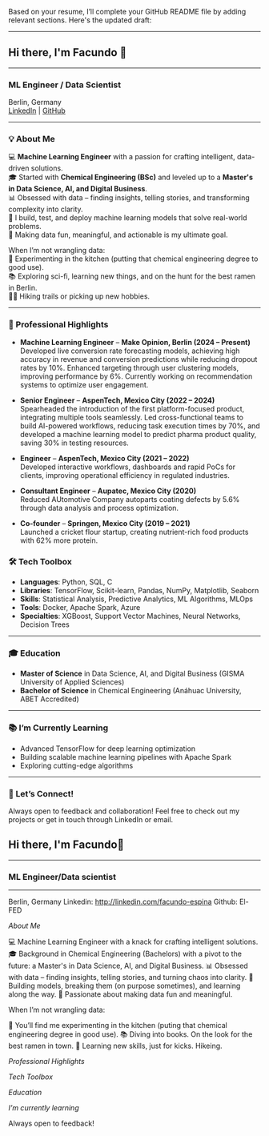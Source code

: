 Based on your resume, I’ll complete your GitHub README file by adding relevant sections. Here's the updated draft:

---

## Hi there, I'm Facundo 👋  
---

### ML Engineer / Data Scientist  

Berlin, Germany  
[LinkedIn](https://linkedin.com/in/facundo-espina) | [GitHub](https://github.com/El-FED)  

---

### 💡 About Me  

💻 **Machine Learning Engineer** with a passion for crafting intelligent, data-driven solutions.  
🎓 Started with **Chemical Engineering (BSc)** and leveled up to a **Master's in Data Science, AI, and Digital Business**.  
📊 Obsessed with data – finding insights, telling stories, and transforming complexity into clarity.  
🤖 I build, test, and deploy machine learning models that solve real-world problems.  
🌟 Making data fun, meaningful, and actionable is my ultimate goal.

When I’m not wrangling data:  
🍳 Experimenting in the kitchen (putting that chemical engineering degree to good use).  
📚 Exploring sci-fi, learning new things, and on the hunt for the best ramen in Berlin.  
🚶‍♂️ Hiking trails or picking up new hobbies.

---

### 🚀 Professional Highlights  

- **Machine Learning Engineer** – **Make Opinion, Berlin (2024 – Present)**  
  Developed live conversion rate forecasting models, achieving high accuracy in revenue and conversion predictions while reducing dropout rates by 10%. Enhanced targeting through user clustering models, improving performance by 6%. Currently working on recommendation systems to optimize user engagement.

- **Senior Engineer** – **AspenTech, Mexico City (2022 – 2024)**  
  Spearheaded the introduction of the first platform-focused product, integrating multiple tools seamlessly. Led cross-functional teams to build AI-powered workflows, reducing task execution times by 70%, and developed a machine learning model to predict pharma product quality, saving 30% in testing resources.  

- **Engineer** – **AspenTech, Mexico City (2021 – 2022)**  
  Developed interactive workflows, dashboards and rapid PoCs for clients, improving operational efficiency in regulated industries.  

- **Consultant Engineer** – **Aupatec, Mexico City (2020)**  
  Reduced AUtomotive Company autoparts coating defects by 5.6% through data analysis and process optimization.  

- **Co-founder** – **Springen, Mexico City (2019 – 2021)**  
  Launched a cricket flour startup, creating nutrient-rich food products with 62% more protein.  


### 🛠️ Tech Toolbox  

- **Languages**: Python, SQL, C 
- **Libraries**: TensorFlow, Scikit-learn, Pandas, NumPy, Matplotlib, Seaborn  
- **Skills**: Statistical Analysis, Predictive Analytics, ML Algorithms, MLOps  
- **Tools**: Docker, Apache Spark, Azure  
- **Specialties**: XGBoost, Support Vector Machines, Neural Networks, Decision Trees  

---

### 🎓 Education  

- **Master of Science** in Data Science, AI, and Digital Business (GISMA University of Applied Sciences)  
- **Bachelor of Science** in Chemical Engineering (Anáhuac University, ABET Accredited)  

---

### 📚 I’m Currently Learning  

- Advanced TensorFlow for deep learning optimization  
- Building scalable machine learning pipelines with Apache Spark  
- Exploring cutting-edge algorithms

---

### 🌟 Let’s Connect!  

Always open to feedback and collaboration!
Feel free to check out my projects or get in touch through LinkedIn or email.



## Hi there, I'm Facundo👋
---
### ML Engineer/Data scientist

---
Berlin, Germany
Linkedin: http://linkedin.com/facundo-espina
Github: El-FED

*About Me*

💻 Machine Learning Engineer with a knack for crafting intelligent solutions.
🎓 Background in Chemical Engineering (Bachelors) with a pivot to the future: a Master's in Data Science, AI, and Digital Business.
📊 Obsessed with data – finding insights, telling stories, and turning chaos into clarity.
🤖 Building models, breaking them (on purpose sometimes), and learning along the way.
🌟 Passionate about making data fun and meaningful.

When I’m not wrangling data:

🍳 You’ll find me experimenting in the kitchen (puting that chemical engineering degree in good use).
📚 Diving into books.
   On the look for the best ramen in town.
🚀 Learning new skills, just for kicks.
  Hikeing.

*Professional Highlights*

*Tech Toolbox*

*Education*

*I’m currently learning*

Always open to feedback!


<!--
**El-FED/El-FED** is a ✨ _special_ ✨ repository because its `README.md` (this file) appears on your GitHub profile.

Here are some ideas to get you started:

- 🔭 I’m currently working on ...
- 🌱 I’m currently learning ...
- 👯 I’m looking to collaborate on ...
- 🤔 I’m looking for help with ...
- 💬 Ask me about ...
- 📫 How to reach me: ...
- 😄 Pronouns: ...
- ⚡ Fun fact: ...
-->

